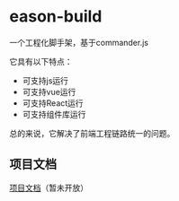 # eason-build

一个工程化脚手架，基于commander.js

它具有以下特点：

- 可支持js运行
- 可支持vue运行
- 可支持React运行
- 可支持组件库运行

总的来说，它解决了前端工程链路统一的问题。

## 项目文档
[项目文档](https://www.yuque.com/easonliu-rl8as/syd909/qg11dgs58hnnga5g )（暂未开放）